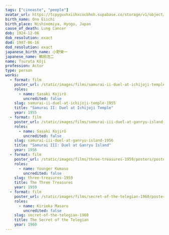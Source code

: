 ```yaml
---
tags: ["cineaste", "people"]
avatar_url: https://tcpyguvhxiihxcocbhoh.supabase.co/storage/v1/object/public/godzilla-cineaste-public/content/people/tsuruta-koji/tsuruta-koji.jpg
birth_name: Ono Eiichi
birth_place: Nishinomiya, Hyogo, Japan
cause_of_death: Lung Cancer
dob: 1924-12-06
dob_resolution: exact
dod: 1987-06-16
dod_resolution: exact
japanese_birth_name: 小野榮一
japanese_name: 鶴田浩二
name: Tsuruta Kôji
profession: Actor
type: person
works:
  - format: film
    poster_url: /static/images/films/samurai-ii-duel-at-ichijoji-temple-1955/posters/poster.jpg
    roles:
      - name: Sasaki Kojirô
        uncredited: false
    slug: samurai-ii-duel-at-ichijoji-temple-1955
    title: "Samurai II: Duel at Ichijoji Temple"
    year: 1955
  - format: film
    poster_url: /static/images/films/samurai-iii-duel-at-ganryu-island-1956/posters/poster.jpg
    roles:
      - name: Sasaki Kojirô
        uncredited: false
    slug: samurai-iii-duel-at-ganryu-island-1956
    title: "Samurai III: Duel at Ganryu Island"
    year: 1956
  - format: film
    poster_url: /static/images/films/three-treasures-1959/posters/poster.jpg
    roles:
      - name: Younger Kumaso
        uncredited: false
    slug: three-treasures-1959
    title: The Three Treasures
    year: 1959
  - format: film
    poster_url: /static/images/films/secret-of-the-telegian-1960/posters/poster.jpg
    roles:
      - name: Kirioka Masaru
        uncredited: false
    slug: secret-of-the-telegian-1960
    title: The Secret of the Telegian
    year: 1960
---
```

